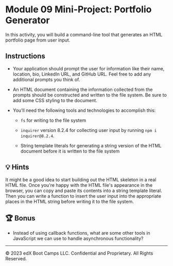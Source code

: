 # Module 09 Mini-Project: Portfolio Generator

In this activity, you will build a command-line tool that generates an HTML portfolio page from user input.

## Instructions

* Your application should prompt the user for information like their name, location, bio, LinkedIn URL, and GitHub URL. Feel free to add any additional prompts you think of.

* An HTML document containing the information collected from the prompts should be constructed and written to the file system. Be sure to add some CSS styling to the document.

* You’ll need the following tools and technologies to accomplish this:

  * `fs` for writing to the file system

  * `inquirer` version 8.2.4 for collecting user input  by running `npm i inquirer@8.2.4`.

  * String template literals for generating a string version of the HTML document before it is written to the file system

## 💡 Hints

It might be a good idea to start building out the HTML skeleton in a real HTML file. Once you're happy with the HTML file's appearance in the browser, you can copy and paste its contents into a string template literal. Then you can write a function to insert the user input into the appropriate places in the HTML string before writing it to the file system.

## 🏆 Bonus

* Instead of using callback functions, what are some other tools in JavaScript we can use to handle asynchronous functionality?

---

© 2023 edX Boot Camps LLC. Confidential and Proprietary. All Rights Reserved.
